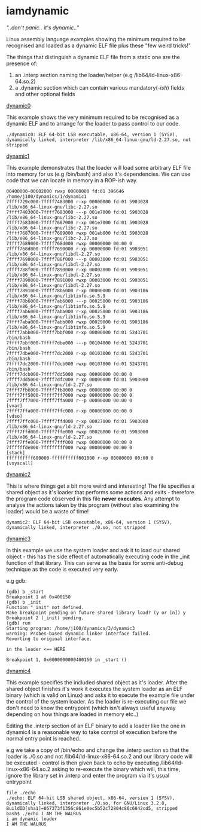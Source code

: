 # iamdynamic

_"..don't panic.. it's dynamic.."_

Linux assembly language examples showing the minimum required to be recognised and loaded as a dynamic ELF file plus these "few weird tricks!" 

The things that distinguish a dynamic ELF file from a static one are the presence of:

1) an .interp section naming the loader/helper (e.g /lib64/ld-linux-x86-64.so.2) 
2) a .dynamic section which can contain various mandatory(_-ish_) fields and other optional fields   

[dynamic0](https://github.com/linuxthor/iamdynamic/blob/master/0/dynamic0.asm)

This example shows the very minimum required to be recognised as a dynamic ELF and to arrange for the loader to pass control to our code. 
```
./dynamic0: ELF 64-bit LSB executable, x86-64, version 1 (SYSV), dynamically linked, interpreter /lib/x86_64-linux-gnu/ld-2.27.so, not stripped
```
 
[dynamic1](https://github.com/linuxthor/iamdynamic/blob/master/1/dynamic1.asm)

This example demonstrates that the loader will load some arbitrary ELF file into memory for us (e.g /bin/bash) and also it's dependencies. We can use code that we can locate in memory in a ROP-ish way. 
```
00400000-00602000 rwxp 00000000 fd:01 396646                             /home/j100/dynamics/1/dynamic1
7ffff729c000-7ffff7483000 r-xp 00000000 fd:01 5903028                    /lib/x86_64-linux-gnu/libc-2.27.so
7ffff7483000-7ffff7683000 ---p 001e7000 fd:01 5903028                    /lib/x86_64-linux-gnu/libc-2.27.so
7ffff7683000-7ffff7687000 r-xp 001e7000 fd:01 5903028                    /lib/x86_64-linux-gnu/libc-2.27.so
7ffff7687000-7ffff7689000 rwxp 001eb000 fd:01 5903028                    /lib/x86_64-linux-gnu/libc-2.27.so
7ffff7689000-7ffff768d000 rwxp 00000000 00:00 0
7ffff768d000-7ffff7690000 r-xp 00000000 fd:01 5903051                    /lib/x86_64-linux-gnu/libdl-2.27.so
7ffff7690000-7ffff788f000 ---p 00003000 fd:01 5903051                    /lib/x86_64-linux-gnu/libdl-2.27.so
7ffff788f000-7ffff7890000 r-xp 00002000 fd:01 5903051                    /lib/x86_64-linux-gnu/libdl-2.27.so
7ffff7890000-7ffff7891000 rwxp 00003000 fd:01 5903051                    /lib/x86_64-linux-gnu/libdl-2.27.so
7ffff7891000-7ffff78b6000 r-xp 00000000 fd:01 5903186                    /lib/x86_64-linux-gnu/libtinfo.so.5.9
7ffff78b6000-7ffff7ab6000 ---p 00025000 fd:01 5903186                    /lib/x86_64-linux-gnu/libtinfo.so.5.9
7ffff7ab6000-7ffff7aba000 r-xp 00025000 fd:01 5903186                    /lib/x86_64-linux-gnu/libtinfo.so.5.9
7ffff7aba000-7ffff7abb000 rwxp 00029000 fd:01 5903186                    /lib/x86_64-linux-gnu/libtinfo.so.5.9
7ffff7abb000-7ffff7bbf000 r-xp 00000000 fd:01 5243701                    /bin/bash
7ffff7bbf000-7ffff7dbe000 ---p 00104000 fd:01 5243701                    /bin/bash
7ffff7dbe000-7ffff7dc2000 r-xp 00103000 fd:01 5243701                    /bin/bash
7ffff7dc2000-7ffff7dcb000 rwxp 00107000 fd:01 5243701                    /bin/bash
7ffff7dcb000-7ffff7dd5000 rwxp 00000000 00:00 0
7ffff7dd5000-7ffff7dfc000 r-xp 00000000 fd:01 5903000                    /lib/x86_64-linux-gnu/ld-2.27.so
7ffff7fb6000-7ffff7fb8000 rwxp 00000000 00:00 0
7ffff7ff5000-7ffff7ff7000 rwxp 00000000 00:00 0
7ffff7ff7000-7ffff7ffa000 r--p 00000000 00:00 0                          [vvar]
7ffff7ffa000-7ffff7ffc000 r-xp 00000000 00:00 0                          [vdso]
7ffff7ffc000-7ffff7ffd000 r-xp 00027000 fd:01 5903000                    /lib/x86_64-linux-gnu/ld-2.27.so
7ffff7ffd000-7ffff7ffe000 rwxp 00028000 fd:01 5903000                    /lib/x86_64-linux-gnu/ld-2.27.so
7ffff7ffe000-7ffff7fff000 rwxp 00000000 00:00 0
7ffffffde000-7ffffffff000 rwxp 00000000 00:00 0                          [stack]
ffffffffff600000-ffffffffff601000 r-xp 00000000 00:00 0                  [vsyscall]
```

[dynamic2](https://github.com/linuxthor/iamdynamic/blob/master/2/dynamic2.asm) 

This is where things get a bit more weird and interesting! The file specifies a shared object as it's loader that performs some actions and exits - therefore the program code observed in this file __never executes__. Any attempt to analyse the actions taken by this program (without also examining the loader) would be a waste of time!  
```
dynamic2: ELF 64-bit LSB executable, x86-64, version 1 (SYSV), dynamically linked, interpreter ./0.so, not stripped
```

[dynamic3](https://github.com/linuxthor/iamdynamic/blob/master/3/dynamic3.asm)

In this example we use the system loader and ask it to load our shared object - this has the side effect of automatically executing code in the \_init function of that library. This can serve as the basis for some anti-debug technique as the code is executed very early. 

e.g gdb:  
```
(gdb) b _start
Breakpoint 1 at 0x400150
(gdb) b _init
Function "_init" not defined.
Make breakpoint pending on future shared library load? (y or [n]) y
Breakpoint 2 (_init) pending.
(gdb) run
Starting program: /home/j100/dynamics/3/dynamic3 
warning: Probes-based dynamic linker interface failed.
Reverting to original interface.

in the loader <== HERE 

Breakpoint 1, 0x0000000000400150 in _start ()
```

[dynamic4](https://github.com/linuxthor/iamdynamic/blob/master/4/dynamic4.asm) 

This example specifies the included shared object as it's loader. After the shared object finishes it's work it executes the system loader as an ELF binary (which is valid on Linux) and asks it to execute the example file under the control of the system loader. As the loader is re-executing our file we don't need to know the entrypoint (which isn't always useful anyway depending on how things are loaded in memory etc..)

Editing the .interp section of an ELF binary to add a loader like the one in dynamic4 is a reasonable way to take control of execution before the normal entry point is reached..  

e.g we take a copy of /bin/echo and change the .interp section so that the loader is ./0.so and not /lib64/ld-linux-x86-64.so.2 and our library code will be executed - control is then given back to echo by executing /lib64/ld-linux-x86-64.so.2 asking to re-execute the binary which will, this time, ignore the library set in .interp and enter the program via it's usual entrypoint 
```
file ./echo
./echo: ELF 64-bit LSB shared object, x86-64, version 1 (SYSV), dynamically linked, interpreter ./0.so, for GNU/Linux 3.2.0, BuildID[sha1]=057373f1356c861e0ec5b52c72804c86c6842cd5, stripped
bash$ ./echo I AM THE WALRUS
i am dynamic loader
I AM THE WALRUS
```
